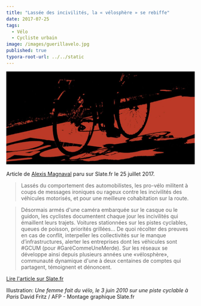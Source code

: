 ```yaml
---
title: "Lassée des incivilités, la « vélosphère » se rebiffe"
date: 2017-07-25
tags:
  - Vélo
  - Cycliste urbain
image: /images/guerillavelo.jpg
published: true
typora-root-url: ../../static
---
```

![guerillavelo](/images/guerillavelo.jpg)

Article de [Alexis Magnaval](https://twitter.com/alexis_magnaval) paru sur Slate.fr le 25 juillet 2017.

> Lassés du comportement des automobilistes, les pro-vélo militent à coups de messages ironiques ou rageux contre les incivilités des véhicules motorisés, et pour une meilleure cohabitation sur la route.

<!-- break -->

> Désormais armés d'une caméra embarquée sur le casque ou le guidon, les cyclistes documentent chaque jour les incivilités qui émaillent leurs trajets. Voitures stationnées sur les pistes cyclables, queues de poisson, priorités grillées…  De quoi récolter des preuves en cas de conflit, interpeller les collectivités sur le manque d’infrastructures, alerter les entreprises dont les véhicules sont #GCUM (pour #GaréCommeUneMerde). Sur les réseaux se développe ainsi depuis plusieurs années une «vélosphère», communauté dynamique d'une à deux centaines de comptes qui partagent, témoignent et dénoncent. 

[Lire l'article sur Slate.fr](http://www.slate.fr/story/148782/velosphere-incivilites-guerilla)

Illustration: _Une femme fait du vélo, le 3 juin 2010 sur une piste cyclable à Paris_ David Fritz / AFP - Montage graphique Slate.fr
